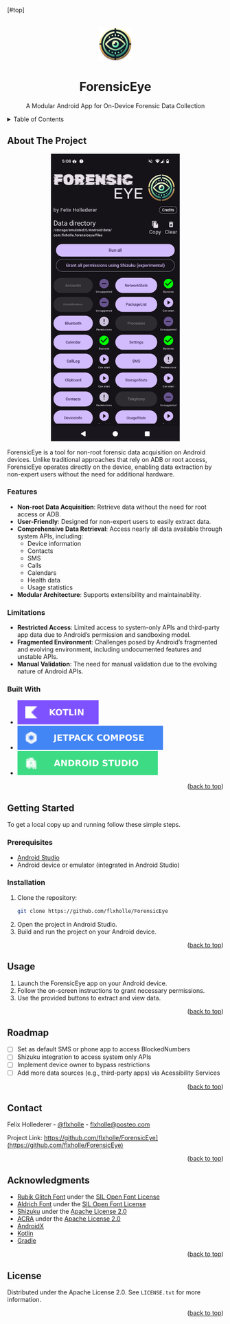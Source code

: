 [#top]

<br />
<div align="center">
  <a href="https://github.com/flxholle/ForensicEye">
    <img src="app/src/main/res/mipmap-xxxhdpi/ic_launcher_round.webp" alt="Logo" width="80" height="80"> </a>
  <h1 align="center">ForensicEye</h1>

  <p align="center">
    A Modular Android App for On-Device Forensic Data Collection
  </p>
</div>


<details>
  <summary>Table of Contents</summary>
  <ol>
    <li>
      <a href="#about-the-project">About The Project</a>
      <ul>
        <li><a href="#built-with">Built With</a></li>
        <li><a href="#features">Features</a></li>
        <li><a href="#limitations">Limitations</a></li>
      </ul>
    </li>
    <li>
      <a href="#getting-started">Getting Started</a>
      <ul>
        <li><a href="#prerequisites">Prerequisites</a></li>
        <li><a href="#installation">Installation</a></li>
      </ul>
    </li>
    <li><a href="#usage">Usage</a></li>
    <li><a href="#roadmap">Roadmap</a></li>
    <li><a href="#contact">Contact</a></li>
    <li><a href="#acknowledgments">Acknowledgments</a></li>
    <li><a href="#license">License</a></li>
  </ol>
</details>

## About The Project

<div align="center">
<img src="UI-Screenshot.png" alt="Screenshot"  width="300">
</div>


ForensicEye is a tool for non-root forensic data acquisition on Android devices. Unlike traditional
approaches that rely on ADB or root access, ForensicEye operates directly on the device, enabling
data extraction by non-expert users without the need for additional hardware.

### Features

- **Non-root Data Acquisition**: Retrieve data without the need for root access or ADB.
- **User-Friendly**: Designed for non-expert users to easily extract data.
- **Comprehensive Data Retrieval**: Access nearly all data available through system APIs, including:
    - Device information
    - Contacts
    - SMS
    - Calls
    - Calendars
    - Health data
    - Usage statistics
- **Modular Architecture**: Supports extensibility and maintainability.

### Limitations

- **Restricted Access**: Limited access to system-only APIs and third-party app data due to
  Android’s permission and sandboxing model.
- **Fragmented Environment**: Challenges posed by Android’s fragmented and evolving environment,
  including undocumented features and unstable APIs.
- **Manual Validation**: The need for manual validation due to the evolving nature of Android APIs.

### Built With

* [![Kotlin](Kotlin-Badge.svg)](https://kotlinlang.org/)
* [![Jetpack Compose](Jetpack%20Compose-Badge.svg)](https://developer.android.com/jetpack/compose)
* [![Android Studio](Android%20Studio-Badge.svg)](https://developer.android.com/studio)


<div align="right">(<a href="#top">back to top</a>)</div>

## Getting Started

To get a local copy up and running follow these simple steps.

### Prerequisites

* [Android Studio](https://developer.android.com/studio)
* Android device or emulator (integrated in Android Studio)

### Installation

1. Clone the repository:
   ```sh
   git clone https://github.com/flxholle/ForensicEye
   ```
2. Open the project in Android Studio.
3. Build and run the project on your Android device.

<div align="right">(<a href="#top">back to top</a>)</div>

## Usage

1. Launch the ForensicEye app on your Android device.
2. Follow the on-screen instructions to grant necessary permissions.
3. Use the provided buttons to extract and view data.

<div align="right">(<a href="#top">back to top</a>)</div>

## Roadmap

- [ ] Set as default SMS or phone app to access BlockedNumbers
- [ ] Shizuku integration to access system only APIs
- [ ] Implement device owner to bypass restrictions
- [ ] Add more data sources (e.g., third-party apps) via Acessibility Services

<div align="right">(<a href="#top">back to top</a>)</div>

## Contact

Felix Hollederer - [@flxholle](https://flxholle.gitlab.io/) - flxholle@posteo.com

Project
Link: https://github.com/flxholle/ForensicEye](https://github.com/flxholle/ForensicEye)

<div align="right">(<a href="#top">back to top</a>)</div>

## Acknowledgments

* [Rubik Glitch Font](https://fonts.google.com/specimen/Rubik+Glitch) under the [SIL Open Font License](https://openfontlicense.org/)
* [Aldrich Font](https://fonts.google.com/specimen/Aldrich) under the [SIL Open Font License](https://openfontlicense.org/)
* [Shizuku](https://github.com/RikkaApps/Shizuku) under the [Apache License 2.0](https://github.com/RikkaApps/Shizuku/blob/master/LICENSE)
* [ACRA](https://github.com/ACRA/acra) under the [Apache License 2.0](https://github.com/ACRA/acra/blob/master/LICENSE)
* [AndroidX](https://developer.android.com/jetpack/androidx)
* [Kotlin](https://kotlinlang.org/)
* [Gradle](https://gradle.org/)

<div align="right">(<a href="#top">back to top</a>)</div>

## License
Distributed under the Apache License 2.0. See `LICENSE.txt` for more information.

<div align="right">(<a href="#top">back to top</a>)</div>